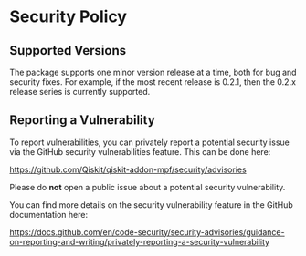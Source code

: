 # Security Policy

## Supported Versions

The package supports one minor version release at a time, both for bug and security fixes.
For example, if the most recent release is 0.2.1, then the 0.2.x release series is currently supported.

## Reporting a Vulnerability

To report vulnerabilities, you can privately report a potential security issue
via the GitHub security vulnerabilities feature. This can be done here:

https://github.com/Qiskit/qiskit-addon-mpf/security/advisories

Please do **not** open a public issue about a potential security vulnerability.

You can find more details on the security vulnerability feature in the GitHub
documentation here:

https://docs.github.com/en/code-security/security-advisories/guidance-on-reporting-and-writing/privately-reporting-a-security-vulnerability
